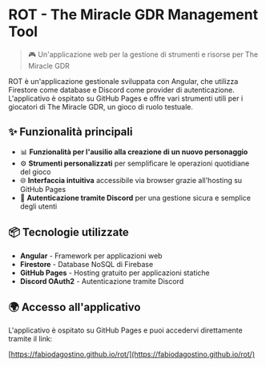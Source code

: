 # ROT - The Miracle GDR Management Tool

> 🎮 Un'applicazione web per la gestione di strumenti e risorse per The Miracle GDR

ROT è un'applicazione gestionale sviluppata con Angular, che utilizza Firestore come database e Discord come provider di autenticazione. L'applicativo è ospitato su GitHub Pages e offre vari strumenti utili per i giocatori di The Miracle GDR, un gioco di ruolo testuale.

## ✨ Funzionalità principali

- 📊 **Funzionalità per l'ausilio alla creazione di un nuovo personaggio**
- ⚙️ **Strumenti personalizzati** per semplificare le operazioni quotidiane del gioco
- 🌐 **Interfaccia intuitiva** accessibile via browser grazie all'hosting su GitHub Pages
- 🔐 **Autenticazione tramite Discord** per una gestione sicura e semplice degli utenti

## 📦 Tecnologie utilizzate

- **Angular** - Framework per applicazioni web
- **Firestore** - Database NoSQL di Firebase
- **GitHub Pages** - Hosting gratuito per applicazioni statiche
- **Discord OAuth2** - Autenticazione tramite Discord

## 🌍 Accesso all'applicativo

L'applicativo è ospitato su GitHub Pages e puoi accedervi direttamente tramite il link:

[https://fabiodagostino.github.io/rot/](https://fabiodagostino.github.io/rot/)
